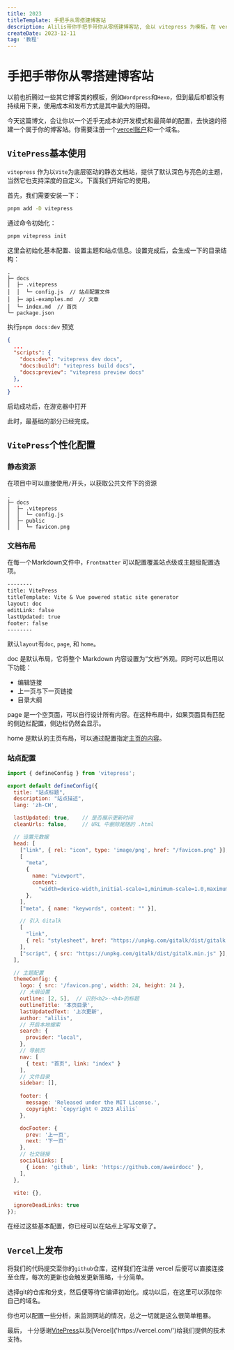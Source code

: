 ```yaml
---
title: 2023
titleTemplate: 手把手从零搭建博客站 
description: Alilis带你手把手带你从零搭建博客站, 会以 vitepress 为模板，在 vercel 上建站。
createDate: 2023-12-11
tag: '教程'
---
```


# 手把手带你从零搭建博客站

以前也折腾过一些其它博客类的模板，例如`Wordpress`和`Hexo`，但到最后却都没有持续用下来，使用成本和发布方式是其中最大的阻碍。

今天这篇博文，会让你以一个近乎无成本的开发模式和最简单的配置，去快速的搭建一个属于你的博客站。你需要注册一个[vercel账户](https://vercel.com/)和一个域名。



## `VitePress`基本使用

`vitepress` 作为以`Vite`为底层驱动的静态文档站，提供了默认深色与亮色的主题，当然它也支持深度的自定义。下面我们开始它的使用。

首先，我们需要安装一下：

```bash
pnpm add -D vitepress
```

通过命令初始化：

```bash
pnpm vitepress init
```

这里会初始化基本配置、设置主题和站点信息。设置完成后，会生成一下的目录结构：

```
.
├─ docs
│  ├─ .vitepress
│  │  └─ config.js	// 站点配置文件
│  ├─ api-examples.md  // 文章
│  └─ index.md  // 首页
└─ package.json
```

执行`pnpm docs:dev` 预览 

```json
{
  ...
  "scripts": {
    "docs:dev": "vitepress dev docs",
    "docs:build": "vitepress build docs",
    "docs:preview": "vitepress preview docs"
  },
  ...
}
```

启动成功后，在游览器中打开

<zoom-img src="https://p.sda1.dev/14/0f2cd6ded048cdc4f357e5d847b9885f/Snipaste_2023-12-11_14-25-20.png" />

此时，最基础的部分已经完成。



## `VitePress`个性化配置

### 静态资源

在项目中可以直接使用`/`开头，以获取公共文件下的资源

```
.
├─ docs
│  ├─ .vitepress
│  │  └─ config.js	
│  ├─ public
│  │  └─ favicon.png	
```



### 文档布局

在每一个Markdown文件中，`Frontmatter` 可以配置覆盖站点级或主题级配置选项。

```md
--------
title: VitePress
titleTemplate: Vite & Vue powered static site generator
layout: doc
editLink: false
lastUpdated: true
footer: false
--------
```

默认`layout`有`doc`, `page`, 和 `home`。

doc 是默认布局，它将整个 Markdown 内容设置为“文档”外观。同时可以启用以下功能：

- 编辑链接
- 上一页与下一页链接
- 目录大纲

page 是一个空页面，可以自行设计所有内容。在这种布局中，如果页面具有匹配的侧边栏配置，侧边栏仍然会显示。

home 是默认的主页布局，可以通过配置指定[主页的内容](https://vitepress.dev/reference/default-theme-home-page)。



### 站点配置

```js
import { defineConfig } from 'vitepress';

export default defineConfig({
  title: "站点标题",
  description: "站点描述",
  lang: 'zh-CH',

  lastUpdated: true,	// 是否展示更新时间
  cleanUrls: false,		// URL 中删除尾随的 .html

  // 设置元数据  
  head: [ 
    ["link", { rel: "icon", type: 'image/png', href: "/favicon.png" }],  // favicon 
    [
      "meta",
      {
        name: "viewport",
        content:
          "width=device-width,initial-scale=1,minimum-scale=1.0,maximum-scale=1.0,user-scalable=no",
      },
    ],
    ["meta", { name: "keywords", content: "" }],

    // 引入 Gitalk
    [
      "link",
      { rel: "stylesheet", href: "https://unpkg.com/gitalk/dist/gitalk.css" },
    ],
    ["script", { src: "https://unpkg.com/gitalk/dist/gitalk.min.js" }],
  ],

  // 主题配置  
  themeConfig: {
    logo: { src: '/favicon.png', width: 24, height: 24 },
    // 大纲设置
    outline: [2, 5],  // 识别<h2>-<h4>的标题
    outlineTitle: '本页目录',
    lastUpdatedText: '上次更新',
    author: "alilis",
    // 开启本地搜索
    search: {
      provider: "local",
    },
	// 导航页
    nav: [ 
      { text: "首页", link: "index" }
    ],
	// 文件目录
    sidebar: [],
	
    footer: {
      message: 'Released under the MIT License.',
      copyright: `Copyright © 2023 Alilis`
    },

    docFooter: {
      prev: '上一页',
      next: '下一页'
    },
	// 社交链接
    socialLinks: [
      { icon: 'github', link: 'https://github.com/aweirdocc' },
    ],
  },

  vite: {},

  ignoreDeadLinks: true
});
```

在经过这些基本配置，你已经可以在站点上写写文章了。



## `Vercel`上发布

将我们的代码提交至你的`github`仓库，这样我们在注册 vercel 后便可以直接连接至仓库，每次的更新也会触发更新策略，十分简单。

<zoom-img src="https://p.sda1.dev/14/a529662eba1922f750b8e00575230016/Snipaste_2023-12-11_16-04-59.png" />

选择git的仓库和分支，然后便等待它编译初始化。成功以后，在这里可以添加你自己的域名。

<zoom-img src="https://p.sda1.dev/14/c983663251dc09af7edb30a26db5184c/7353881D-7D22-4833-BBF0-5CD4D018A2F0.png" />

你也可以配置一些分析，来监测网站的情况，总之一切就是这么很简单粗暴。

最后， 十分感谢[VitePress]('https://vitepress.dev/')以及[Vercel]('https://vercel.com/')给我们提供的技术支持。

